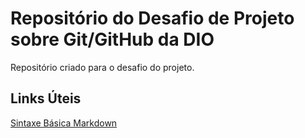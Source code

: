 # Repositório do Desafio de Projeto sobre Git/GitHub da DIO
Repositório criado para o desafio do projeto.

## Links Úteis
[Sintaxe Básica Markdown](https://www.mmarkdownguide.org/basic-syntax/)
